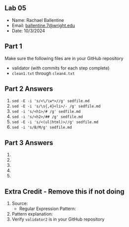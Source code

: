 ## Lab 05

- Name: Rachael Ballentine
- Email: ballentine.7@wright.edu
- Date: 10/3/2024

## Part 1 

Make sure the following files are in your GitHub repository
- validator (with commits for each step complete)
- `clean1.txt` through `clean4.txt`

## Part 2 Answers

1. `sed -E -i 's/<\/\w*>//g' sedfile.md`
2. `sed -E -i 's/\s{,4}<li>/- /g' sedfile.md`
3. `sed -i 's/<h1>/# /g' sedfile.md`
4. `sed -i 's/<h2>/## /g' sedfile.md`
5. `sed -E -i 's/<(ul|html)>//g' sedfile.md`
6. `sed -i 's/B/M/g' sedfile.md`

## Part 3 Answers

1.
2.
3.
4.
5.

## Extra Credit - Remove this if not doing

1. Source: 
    - Regular Expression Pattern: 
2. Pattern explanation:
3. Verify `validator2` is in your GitHub repository
